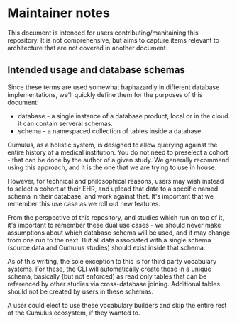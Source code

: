 # Maintainer notes

This document is intended for users contributing/manitaining this repository.
It is not comprehensive, but aims to capture items relevant to architecture
that are not covered in another document.

## Intended usage and database schemas

Since these terms are used somewhat haphazardly in different database implementations, 
we'll quickly define them for the purposes of this document:

- database - a single instance of a database product, local or in the cloud. it can
contain serveral schemas.
- schema - a namespaced collection of tables inside a database

Cumulus, as a holistic system, is designed to allow querying against the entire history
of a medical institution. You do not need to preselect a cohort - that can be done
by the author of a given study. We generally recommend using this approach, and it
is the one that we are trying to use in house.

However, for technical and philosophical reasons, users may wish instead to select
a cohort at their EHR, and upload that data to a specific named schema in their
database, and work against that. It's important that we remember this use case
as we roll out new features.

From the perspective of this repository, and studies which run on top of it, it's 
important to remember these dual use cases - we should never make assumptions 
about which database schema will be used, and it may change from one run to the next.
But all data associated with a single schema (source data and Cumulus studies) should
exist inside that schema.

As of this writing, the sole exception to this is for third party vocabulary systems.
For these, the CLI will automatically create these in a unique schema, basically
(but not enforced) as read only tables that can be referenced by other studies
via cross-database joining. Additional tables should not be created by users in these
schemas.

A user could elect to use these vocabulary builders and skip the entire rest of the
Cumulus ecosystem, if they wanted to. 